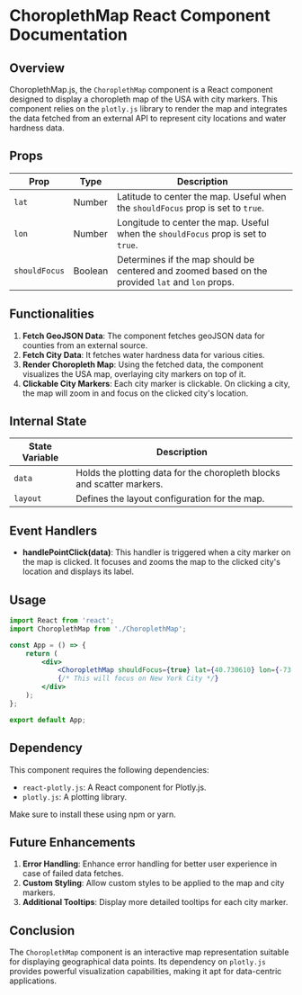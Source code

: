 # ChoroplethMap React Component Documentation

## Overview

ChoroplethMap.js, the `ChoroplethMap` component is a React component designed to display a choropleth map of the USA with city markers. This component relies on the `plotly.js` library to render the map and integrates the data fetched from an external API to represent city locations and water hardness data.

## Props

| Prop          | Type    | Description                                                                                                     |
|---------------|---------|-----------------------------------------------------------------------------------------------------------------|
| `lat`         | Number  | Latitude to center the map. Useful when the `shouldFocus` prop is set to `true`.                                |
| `lon`         | Number  | Longitude to center the map. Useful when the `shouldFocus` prop is set to `true`.                               |
| `shouldFocus` | Boolean | Determines if the map should be centered and zoomed based on the provided `lat` and `lon` props.                |

## Functionalities

1. **Fetch GeoJSON Data**: The component fetches geoJSON data for counties from an external source.
2. **Fetch City Data**: It fetches water hardness data for various cities.
3. **Render Choropleth Map**: Using the fetched data, the component visualizes the USA map, overlaying city markers on top of it.
4. **Clickable City Markers**: Each city marker is clickable. On clicking a city, the map will zoom in and focus on the clicked city's location.

## Internal State

| State Variable | Description                                                             |
|----------------|-------------------------------------------------------------------------|
| `data`        | Holds the plotting data for the choropleth blocks and scatter markers.  |
| `layout`      | Defines the layout configuration for the map.                           |

## Event Handlers

- **handlePointClick(data)**: This handler is triggered when a city marker on the map is clicked. It focuses and zooms the map to the clicked city's location and displays its label.

## Usage

```jsx
import React from 'react';
import ChoroplethMap from './ChoroplethMap';

const App = () => {
    return (
        <div>
            <ChoroplethMap shouldFocus={true} lat={40.730610} lon={-73.935242} /> 
            {/* This will focus on New York City */}
        </div>
    );
};

export default App;
```

## Dependency

This component requires the following dependencies:

- `react-plotly.js`: A React component for Plotly.js.
- `plotly.js`: A plotting library.

Make sure to install these using npm or yarn.

## Future Enhancements

1. **Error Handling**: Enhance error handling for better user experience in case of failed data fetches.
2. **Custom Styling**: Allow custom styles to be applied to the map and city markers.
3. **Additional Tooltips**: Display more detailed tooltips for each city marker.

## Conclusion

The `ChoroplethMap` component is an interactive map representation suitable for displaying geographical data points. Its dependency on `plotly.js` provides powerful visualization capabilities, making it apt for data-centric applications.